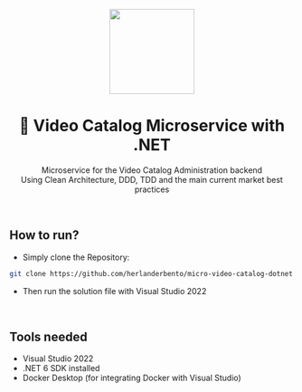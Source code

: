 <center>
  <p align="center">
    <img src="https://user-images.githubusercontent.com/20674439/158480674-3b8895e7-420e-4025-bd78-8058ba255476.png"  width="150" />
  </p>  
  <h1 align="center">🚀 Video Catalog Microservice with .NET</h1>
  <p align="center">
   Microservice for the Video Catalog Administration backend<br />
    Using Clean Architecture, DDD, TDD and the main current market best practices
  </p>
</center>
<br />


## How to run?

- Simply clone the Repository:
```sh
git clone https://github.com/herlanderbento/micro-video-catalog-dotnet
```

- Then run the solution file with Visual Studio 2022

<br />

## Tools needed

- Visual Studio 2022
- .NET 6 SDK installed
- Docker Desktop (for integrating Docker with Visual Studio)

